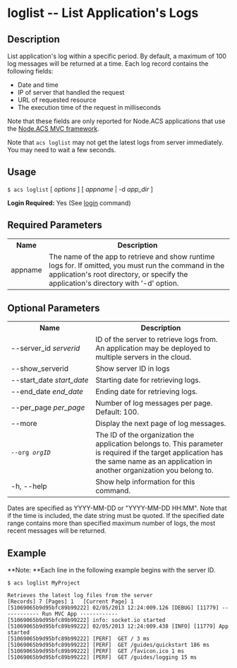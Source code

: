 
# loglist -- List Application's Logs

## Description

List application's log within a specific period. By default, a maximum of 100
log messages will be returned at a time. Each log record contains the following fields:

* Date and time
* IP of server that handled the request
* URL of requested resource
* The execution time of the request in milliseconds

Note that these fields are only reported for Node.ACS applications that use the
 [Node.ACS MVC framework](http://docs.appcelerator.com/cloud/latest/#!/guide/node_mvc).

Note that `acs loglist` may not get the latest logs from server immediately. You may need to wait a few seconds. 

## Usage

`$ acs loglist` [ _options_ ] [ _appname_ | -d _app_dir_ ]

**Login Required:** Yes (See [login](#!/guide/node_cli_login) command)

## Required Parameters

<table class="doc-table">
    <tbody> 
        <tr>
            <th>Name</th>
            <th>Description</th>
        </tr>
        <tr>
            <td>appname</td>
            <td>The name of the app to retrieve and show runtime logs for. If omitted, you must run the command in the application's root directory,
                 or specify the application's directory with '-d' option.</td>
        </tr>
    </tbody>
</table>
        
## Optional Parameters
            
<table class="doc-table">
    <tbody>
        <tr>
            <th>Name</th>
            <th>Description</th>
        </tr>
        <tr>
            <td nowrap>--server_id <i>serverid</i></td>
            <td>ID of the server to retrieve logs from. An application may be deployed to multiple servers in the cloud.</td>
        </tr>
        <tr>
            <td nowrap>--show_serverid</td>
            <td>Show server ID in logs</td>
        </tr>
        <tr>
            <td nowrap>--start_date <i>start_date</i></td>
            <td>Starting date for retrieving logs.</td>
        </tr>
        <tr>
            <td>--end_date <i>end_date</i></td>
            <td>Ending date for retrieving logs.</td>
        </tr>
        <tr>
            <td>--per_page <i>per_page</i></td>
            <td>Number of log messages per page. Default: 100.</td>
        </tr>
        <tr>
            <td nowrap>--more</td>
            <td>Display the next page of log messages.</td>
        </tr>
        <tr>
            <td><code>--org <em>orgID</em></code></td>
            <td>The ID of the organization the application belongs to.  This parameter is required
            if the target application has the same name as an application in another organization 
            you belong to.
             </td>
        </tr>
        <tr>
            <td>-h, --help</td>
            <td>Show help information for this command.</td>
        </tr>
    </tbody>
</table>

Dates are specified as YYYY-MM-DD or "YYYY-MM-DD HH:MM". Note that if the time
is included, the date string must be quoted. If the specified date range
contains more than specified maximum number of logs, the most recent messages
will be returned.

## Example

**Note: **Each line in the following example begins with the server ID.
    
    
    $ acs loglist MyProject
    
    Retrieves the latest log files from the server
    [Records] 7	[Pages] 1	[Current Page] 1
    [51069065b9d95bfc89b99222] 02/05/2013 12:24:009.126 [DEBUG] [11779] ------------ Run MVC App ------------
    [51069065b9d95bfc89b99222] info: socket.io started
    [51069065b9d95bfc89b99222] 02/05/2013 12:24:009.438 [INFO] [11779] App started
    [51069065b9d95bfc89b99222] [PERF]  GET / 3 ms
    [51069065b9d95bfc89b99222] [PERF]  GET /guides/quickstart 186 ms
    [51069065b9d95bfc89b99222] [PERF]  GET /favicon.ico 1 ms
    [51069065b9d95bfc89b99222] [PERF]  GET /guides/logging 15 ms
    
